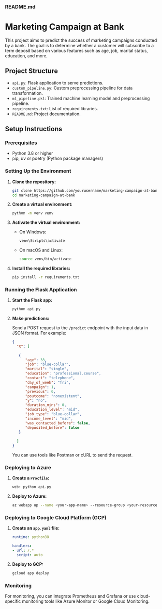 
### README.md


# Marketing Campaign at Bank

This project aims to predict the success of marketing campaigns conducted by a bank. The goal is to determine whether a customer will subscribe to a term deposit based on various features such as age, job, marital status, education, and more.

## Project Structure

- `api.py`: Flask application to serve predictions.
- `custom_pipeline.py`: Custom preprocessing pipeline for data transformation.
- `ml_pipeline.pkl`: Trained machine learning model and preprocessing pipeline.
- `requirements.txt`: List of required libraries.
- `README.md`: Project documentation.

## Setup Instructions

### Prerequisites

- Python 3.8 or higher
- pip, uv or poetry (Python package managers)

### Setting Up the Environment

1. **Clone the repository:**

   ```sh
   git clone https://github.com/yourusername/marketing-campaign-at-bank.git
   cd marketing-campaign-at-bank
   ```

2. **Create a virtual environment:**

   ```sh
   python -m venv venv
   ```

3. **Activate the virtual environment:**

   - On Windows:

     ```sh
     venv\Scripts\activate
     ```

   - On macOS and Linux:

     ```sh
     source venv/bin/activate
     ```

4. **Install the required libraries:**

   ```sh
   pip install -r requirements.txt
   ```

### Running the Flask Application

1. **Start the Flask app:**

   ```sh
   python api.py
   ```

2. **Make predictions:**

   Send a POST request to the `/predict` endpoint with the input data in JSON format. For example:

   ```json
   {
     "X": [
      
      {
         "age": 33,
         "job": "blue-collar",
         "marital": "single",
         "education": "professional.course",
         "contact": "telephone",
         "day_of_week": "fri",
         "campaign": 1,
         "previous": 0,
         "poutcome": "nonexistent",
         "y": "no",
         "duration_mins": 0,
         "education_level": "mid",
         "job_type": "blue-collar",
         "income_level": "mid",
         "was_contacted_before": false,
         "deposited_before": false
      }
      
     ]
   }
   ```

   You can use tools like Postman or cURL to send the request.

### Deploying to Azure

1. **Create a `Procfile`:**

   ```sh
   web: python api.py
   ```

2. **Deploy to Azure:**

   ```sh
   az webapp up --name <your-app-name> --resource-group <your-resource-group> --runtime "PYTHON:3.8"
   ```

### Deploying to Google Cloud Platform (GCP)

1. **Create an `app.yaml` file:**

   ```yaml
   runtime: python38

   handlers:
   - url: /.*
     script: auto
   ```

2. **Deploy to GCP:**

   ```sh
   gcloud app deploy
   ```

### Monitoring

For monitoring, you can integrate Prometheus and Grafana or use cloud-specific monitoring tools like Azure Monitor or Google Cloud Monitoring.

